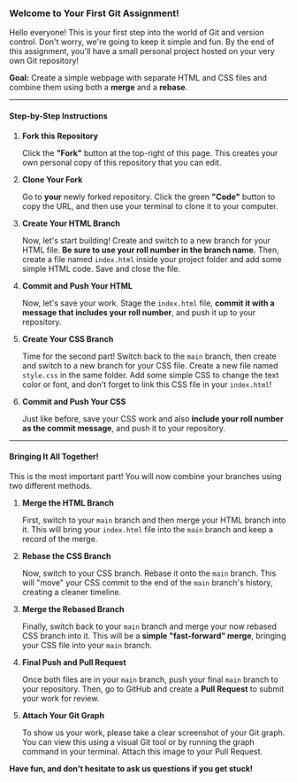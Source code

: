### **Welcome to Your First Git Assignment!**

Hello everyone! This is your first step into the world of Git and version control. Don't worry, we're going to keep it simple and fun. By the end of this assignment, you'll have a small personal project hosted on your very own Git repository!

**Goal:** Create a simple webpage with separate HTML and CSS files and combine them using both a **merge** and a **rebase**.

***

#### **Step-by-Step Instructions**

1.  **Fork this Repository**
   
    Click the **"Fork"** button at the top-right of this page. This creates your own personal copy of this repository that you can edit.

2.  **Clone Your Fork**
   
    Go to **your** newly forked repository. Click the green **"Code"** button to copy the URL, and then use your terminal to clone it to your computer.

4.  **Create Your HTML Branch**
   
    Now, let's start building! Create and switch to a new branch for your HTML file. **Be sure to use your roll number in the branch name.** Then, create a file named `index.html` inside your project folder and add some simple HTML code. Save and close the file.

5.  **Commit and Push Your HTML**
   
    Now, let's save your work. Stage the `index.html` file, **commit it with a message that includes your roll number**, and push it up to your repository.

6.  **Create Your CSS Branch**
    
    Time for the second part! Switch back to the `main` branch, then create and switch to a new branch for your CSS file. Create a new file named `style.css` in the same folder. Add some simple CSS to change the text color or font, and don't forget to link this CSS file in your `index.html`!

7.  **Commit and Push Your CSS**
   
    Just like before, save your CSS work and also **include your roll number as the commit message**, and push it to your repository.

***

#### **Bringing It All Together!**

This is the most important part! You will now combine your branches using two different methods.

1.  **Merge the HTML Branch**
   
    First, switch to your `main` branch and then merge your HTML branch into it. This will bring your `index.html` file into the `main` branch and keep a record of the merge.

2.  **Rebase the CSS Branch**
   
    Now, switch to your CSS branch. Rebase it onto the `main` branch. This will "move" your CSS commit to the end of the `main` branch's history, creating a cleaner timeline.

3.  **Merge the Rebased Branch**
   
    Finally, switch back to your `main` branch and merge your now rebased CSS branch into it. This will be a **simple "fast-forward" merge**, bringing your CSS file into your `main` branch.

4.  **Final Push and Pull Request**
   
    Once both files are in your `main` branch, push your final `main` branch to your repository. Then, go to GitHub and create a **Pull Request** to submit your work for review.

5.  **Attach Your Git Graph**
   
    To show us your work, please take a clear screenshot of your Git graph. You can view this using a visual Git tool or by running the graph command in your terminal. Attach this image to your Pull Request.

**Have fun, and don't hesitate to ask us questions if you get stuck!**
